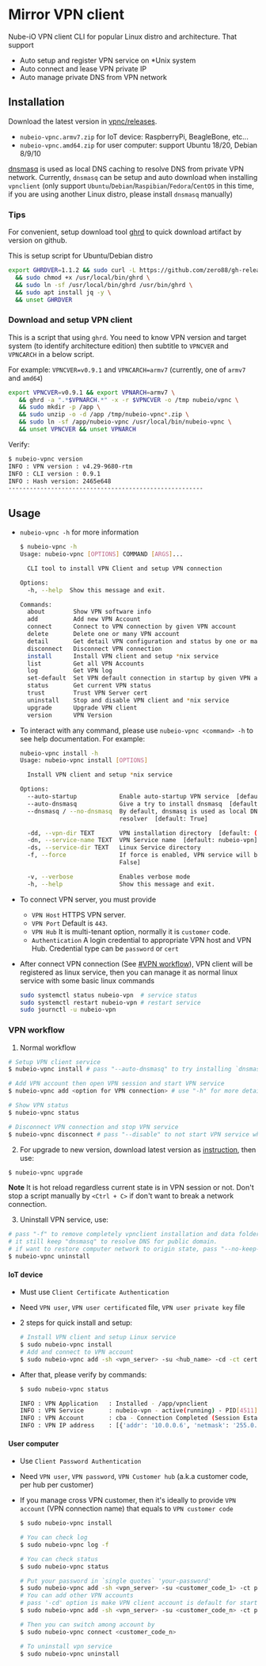 # Mirror VPN client

Nube-iO VPN client CLI for popular Linux distro and architecture. That support

- Auto setup and register VPN service on *Unix system
- Auto connect and lease VPN private IP
- Auto manage private DNS from VPN network

## Installation

Download the latest version in [vpnc/releases](https://github.com/NubeIO/vpnc/releases).

- `nubeio-vpnc.armv7.zip` for IoT device: RaspberryPi, BeagleBone, etc...
- `nubeio-vpnc.amd64.zip` for user computer: support Ubuntu 18/20, Debian 8/9/10

[dnsmasq](https://thekelleys.org.uk/dnsmasq/doc.html) is used as local DNS caching to resolve DNS from private VPN network. Currently, `dnsmasq` can be setup and auto download when installing `vpnclient` (only support `Ubuntu`/`Debian`/`Raspibian`/`Fedora`/`CentOS` in this time, if you are using another Linux distro, please install `dnsmasq` manually)

### Tips

For convenient, setup download tool [ghrd](https://github.com/zero88/gh-release-downloader) to quick download artifact by version on github.

This is setup script for Ubuntu/Debian distro
```bash
export GHRDVER=1.1.2 && sudo curl -L https://github.com/zero88/gh-release-downloader/releases/download/v$GHRDVER/ghrd -o /usr/local/bin/ghrd \
  && sudo chmod +x /usr/local/bin/ghrd \
  && sudo ln -sf /usr/local/bin/ghrd /usr/bin/ghrd \
  && sudo apt install jq -y \
  && unset GHRDVER
```

### Download and setup VPN client

This is a script that using `ghrd`.
You need to know VPN version and target system (to identify architecture edition) then subtitle to `VPNCVER` and `VPNCARCH` in a below script.

For example: `VPNCVER=v0.9.1` and `VPNCARCH=armv7` (currently, one of `armv7` and `amd64`)

```bash
export VPNCVER=v0.9.1 && export VPNARCH=armv7 \
   && ghrd -a ".*$VPNARCH.*" -x -r $VPNCVER -o /tmp nubeio/vpnc \
   && sudo mkdir -p /app \
   && sudo unzip -o -d /app /tmp/nubeio-vpnc*.zip \
   && sudo ln -sf /app/nubeio-vpnc /usr/local/bin/nubeio-vpnc \
   && unset VPNCVER && unset VPNARCH
```

Verify:

```bash
$ nubeio-vpnc version
INFO : VPN version : v4.29-9680-rtm
INFO : CLI version : 0.9.1
INFO : Hash version: 2465e648
-------------------------------------------------------
```

## Usage

- `nubeio-vpnc -h` for more information

  ```bash
  $ nubeio-vpnc -h
  Usage: nubeio-vpnc [OPTIONS] COMMAND [ARGS]...

    CLI tool to install VPN Client and setup VPN connection

  Options:
    -h, --help  Show this message and exit.

  Commands:
    about        Show VPN software info
    add          Add new VPN Account
    connect      Connect to VPN connection by given VPN account
    delete       Delete one or many VPN account
    detail       Get detail VPN configuration and status by one or many accounts
    disconnect   Disconnect VPN connection
    install      Install VPN client and setup *nix service
    list         Get all VPN Accounts
    log          Get VPN log
    set-default  Set VPN default connection in startup by given VPN account
    status       Get current VPN status
    trust        Trust VPN Server cert
    uninstall    Stop and disable VPN client and *nix service
    upgrade      Upgrade VPN client
    version      VPN Version
  ```
  
- To interact with any command, please use `nubeio-vpnc <command> -h` to see help documentation. For example:

  ```bash
  nubeio-vpnc install -h
  Usage: nubeio-vpnc install [OPTIONS]

    Install VPN client and setup *nix service

  Options:
    --auto-startup            Enable auto-startup VPN service  [default: False]
    --auto-dnsmasq            Give a try to install dnsmasq  [default: False]
    --dnsmasq / --no-dnsmasq  By default, dnsmasq is used as local DNS cache. Disabled it if using default System DNS
                              resolver  [default: True]

    -dd, --vpn-dir TEXT       VPN installation directory  [default: ("/app/vpnclient" or from "env.VPN_HOME")]
    -dn, --service-name TEXT  VPN Service name  [default: nubeio-vpn]
    -ds, --service-dir TEXT   Linux Service directory
    -f, --force               If force is enabled, VPN service will be removed then reinstall without backup  [default:
                              False]

    -v, --verbose             Enables verbose mode
    -h, --help                Show this message and exit.
  ```

- To connect VPN server, you must provide
  - `VPN Host` HTTPS VPN server.
  - `VPN Port` Default is `443`.
  - `VPN Hub`  It is multi-tenant option, normally it is `customer` code.
  - `Authentication` A login credential to appropriate VPN host and VPN Hub. Credential type can be `password` or `cert`

- After connect VPN connection (See [#VPN workflow](#vpn-workflow)), VPN client will be registered as linux service, then you can manage it as normal linux service with some basic linux commands

  ```bash
  sudo systemctl status nubeio-vpn  # service status
  sudo systemctl restart nubeio-vpn # restart service
  sudo journctl -u nubeio-vpn
  ```

### VPN workflow

1. Normal workflow

  ```bash
  # Setup VPN client service
  $ nubeio-vpnc install # pass "--auto-dnsmasq" to try installing `dnsmasq` internally

  # Add VPN account then open VPN session and start VPN service
  $ nubeio-vpnc add <option for VPN connection> # use "-h" for more detail

  # Show VPN status
  $ nubeio-vpnc status

  # Disconnect VPN connection and stop VPN service
  $ nubeio-vpnc disconnect # pass "--disable" to not start VPN service when startup computer
  ```

2. For upgrade to new version, download latest version as [instruction](https://github.com/NubeIO/vpnc/blob/main/README.md#download-and-setup-vpn-client), then use:

  ```bash
  $ nubeio-vpnc upgrade
  ```
  **Note** It is hot reload regardless current state is in VPN session or not. Don't stop a script manually by `<Ctrl + C>` if don't want to break a network connection.

3. Uninstall VPN service, use:

  ```bash
  # pass "-f" to remove completely vpnclient installation and data folder
  # it still keep "dnsmasq" to resolve DNS for public domain. 
  # if want to restore computer network to origin state, pass "--no-keep-dnsmasq"
  $ nubeio-vpnc uninstall
  ```

#### IoT device

- Must use `Client Certificate Authentication`
- Need `VPN user`, `VPN user certificated` file, `VPN user private key` file
- 2 steps for quick install and setup:

  ```bash
  # Install VPN client and setup Linux service
  $ sudo nubeio-vpnc install
  # Add and connect to VPN account
  $ sudo nubeio-vpnc add -sh <vpn_server> -su <hub_name> -cd -ct cert -cu <vpn_user> -cck <user_cert> -cpk <user_privkey>
  ```

- After that, please verify by commands:

  ```bash
  $ sudo nubeio-vpnc status

  INFO : VPN Application   : Installed - /app/vpnclient
  INFO : VPN Service       : nubeio-vpn - active(running) - PID[4511]
  INFO : VPN Account       : cba - Connection Completed (Session Established)
  INFO : VPN IP address    : [{'addr': '10.0.0.6', 'netmask': '255.0.0.0', 'broadcast': '10.255.255.255'}]
  ```

#### User computer

- Use `Client Password Authentication`
- Need `VPN user`, `VPN password`, `VPN Customer hub` (a.k.a customer code, per hub per customer)
- If you manage cross VPN customer, then it's ideally to provide `VPN account` (VPN connection name) that equals to `VPN customer code`

  ```bash
  $ sudo nubeio-vpnc install

  # You can check log
  $ sudo nubeio-vpnc log -f

  # You can check status
  $ sudo nubeio-vpnc status

  # Put your password in `single quotes` 'your-password'
  $ sudo nubeio-vpnc add -sh <vpn_server> -su <customer_code_1> -ct password -cu <vpn_user> -cp <vpn_password>
  # You can add other VPN accounts
  # pass '-cd' option is make VPN client account is default for startup computer
  $ sudo nubeio-vpnc add -sh <vpn_server> -su <customer_code_n> -ct password -cu <vpn_user> -cp <vpn_password> -cd

  # Then you can switch among account by
  $ sudo nubeio-vpnc connect <customer_code_n>

  # To uninstall vpn service
  $ sudo nubeio-vpnc uninstall
  ```
